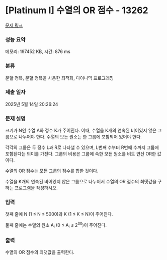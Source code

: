 # [Platinum I] 수열의 OR 점수 - 13262 

[문제 링크](https://www.acmicpc.net/problem/13262) 

### 성능 요약

메모리: 197452 KB, 시간: 876 ms

### 분류

분할 정복, 분할 정복을 사용한 최적화, 다이나믹 프로그래밍

### 제출 일자

2025년 5월 14일 20:26:24

### 문제 설명

<p>크기가 N인 수열 A와 정수 K가 주어진다. 이때, 수열을 K개의 연속된 비어있지 않은 그룹으로 나누어야 한다. 수열의 모든 원소는 한 그룹에 포함되어 있어야 한다.</p>

<p>각각의 그룹은 두 정수 L과 R로 나타낼 수 있으며, L번째 수부터 R번째 수까지 그룹에 포함된다는 의미를 가진다. 그룹의 비용은 그룹에 속한 모든 원소를 비트 연산 OR한 값이다.</p>

<p>수열의 OR 점수는 모든 그룹의 점수를 합한 것이다.</p>

<p>수열을 K개의 연속된 비어있지 않은 그룹으로 나누어서 수열의 OR 점수의 최댓값을 구하는 프로그램을 작성하시오. </p>

### 입력 

 <p>첫째 줄에 N (1 ≤ N ≤ 5000)과 K (1 ≤ K ≤ N)이 주어진다.</p>

<p>둘째 줄에는 수열의 원소 A<sub>i</sub> (0 ≤ A<sub>i</sub> ≤ 2<sup>30</sup>)이 주어진다.</p>

### 출력 

 <p>수열의 OR 점수의 최댓값을 출력한다.</p>

